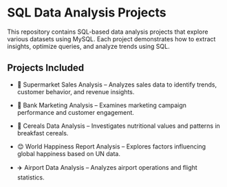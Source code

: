 # SQL Data Analysis Projects
This repository contains SQL-based data analysis projects that explore various datasets using MySQL. Each project demonstrates how to extract insights, optimize queries, and analyze trends using SQL.

## Projects Included
- 🛒 Supermarket Sales Analysis – Analyzes sales data to identify trends, customer behavior, and revenue insights.

- 🏦 Bank Marketing Analysis – Examines marketing campaign performance and customer engagement.

- 🥣 Cereals Data Analysis – Investigates nutritional values and patterns in breakfast cereals.

- 😊 World Happiness Report Analysis – Explores factors influencing global happiness based on UN data.

- ✈️ Airport Data Analysis – Analyzes airport operations and flight statistics.